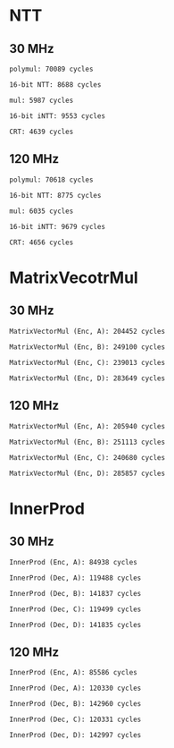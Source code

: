 
# NTT

## 30 MHz
```
polymul: 70089 cycles

16-bit NTT: 8688 cycles

mul: 5987 cycles

16-bit iNTT: 9553 cycles

CRT: 4639 cycles
```

## 120 MHz
```
polymul: 70618 cycles

16-bit NTT: 8775 cycles

mul: 6035 cycles

16-bit iNTT: 9679 cycles

CRT: 4656 cycles
```

# MatrixVecotrMul

## 30 MHz
```
MatrixVectorMul (Enc, A): 204452 cycles

MatrixVectorMul (Enc, B): 249100 cycles

MatrixVectorMul (Enc, C): 239013 cycles

MatrixVectorMul (Enc, D): 283649 cycles
```

## 120 MHz
```
MatrixVectorMul (Enc, A): 205940 cycles

MatrixVectorMul (Enc, B): 251113 cycles

MatrixVectorMul (Enc, C): 240680 cycles

MatrixVectorMul (Enc, D): 285857 cycles
```

# InnerProd

## 30 MHz
```
InnerProd (Enc, A): 84938 cycles

InnerProd (Dec, A): 119488 cycles

InnerProd (Dec, B): 141837 cycles

InnerProd (Dec, C): 119499 cycles

InnerProd (Dec, D): 141835 cycles
```

## 120 MHz
```
InnerProd (Enc, A): 85586 cycles

InnerProd (Dec, A): 120330 cycles

InnerProd (Dec, B): 142960 cycles

InnerProd (Dec, C): 120331 cycles

InnerProd (Dec, D): 142997 cycles
```








